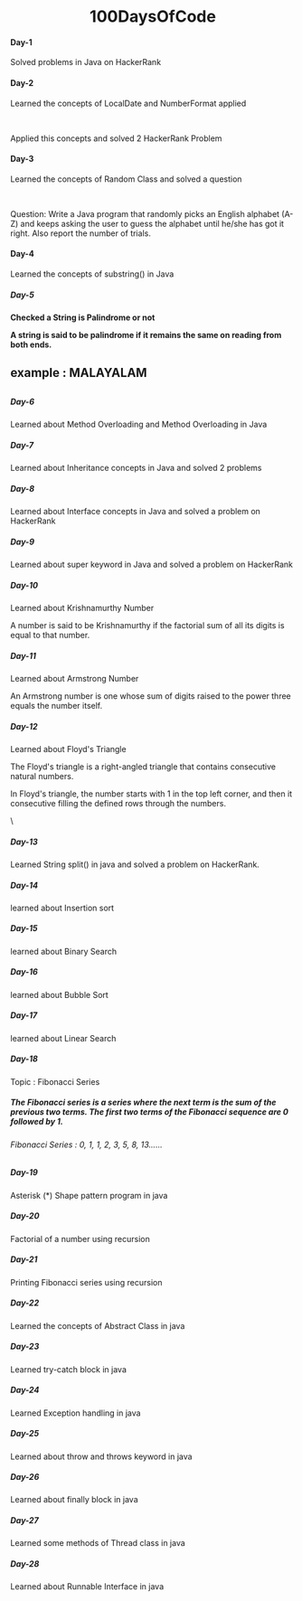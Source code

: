 <h1 align="center">100DaysOfCode</h1>

<h4>Day-1</h4>
<p>Solved problems in Java on HackerRank</p>

<h4>Day-2</h4>
<p>Learned the concepts of LocalDate and NumberFormat applied </p>
<br>
<p>Applied this concepts and solved 2 HackerRank Problem</p>

<h4>Day-3</h4>

<p>Learned the concepts of Random Class and solved a question</p>
<br>
<p> Question: Write a Java program that randomly picks an English alphabet (A-Z)
and keeps asking the user to guess the alphabet 
until he/she has got it right. Also report the number of trials. </p>

<h4>Day-4</h4>

<p>Learned the concepts of substring() in Java</p>

<h5>Day-5<h4>
<p>Checked a String is Palindrome or not</p>
<p>A string is said to be palindrome if it remains the same on reading from both ends.</p>
<h2>example : MALAYALAM <h2>

<h5>Day-6</h5>
<p>Learned about Method Overloading and Method Overloading in Java</p>

<h5>Day-7</h5>
<p>Learned about Inheritance concepts in Java and solved 2 problems</p>

<h5>Day-8</h5>
<p>Learned about Interface concepts in Java and solved a problem on HackerRank</p>

<h5>Day-9</h5>
<p>Learned about super keyword in Java and solved a problem on HackerRank</p>

<h5>Day-10</h5>
<p>Learned about Krishnamurthy Number</p>
<p>A number is said to be Krishnamurthy if the factorial sum of all its digits is equal to that number. </p>

<h5>Day-11</h5>
<p>Learned about Armstrong Number</p>
<p>An Armstrong number is one whose sum of digits raised to the power three equals the number itself. </p>

<h5>Day-12</h5>
<p>Learned about Floyd's Triangle</p>
<p>The Floyd's triangle is a right-angled triangle that contains consecutive natural numbers.</p>
<p>In Floyd's triangle, the number starts with 1 in the top left corner, and then it consecutive filling the defined rows through the numbers. </p>\

<h5>Day-13</h5>
<p>Learned String split() in java and solved a problem on HackerRank.</p>

<h5>Day-14</h5>
<p>learned about Insertion sort</p>

<h5>Day-15</h5>
<p>learned about Binary Search</p>

<h5>Day-16</h5>
<p>learned about Bubble Sort</p>

<h5>Day-17</h5>
<p>learned about Linear Search</p>

<h5>Day-18</h5>
<p>Topic : Fibonacci Series</p>
<h5>The Fibonacci series is a series where the next term is the sum of the previous two terms. The first two terms of the Fibonacci sequence are 0 followed by 1.</h5>
<h6>Fibonacci Series : 0, 1, 1, 2, 3, 5, 8, 13......</h6>

<h5>Day-19</h5>
<p>Asterisk (*)  Shape pattern program in java </p>

<h5>Day-20</h5>
<p>Factorial of a number using recursion </p>

<h5>Day-21</h5>
<p>Printing Fibonacci series using recursion </p>

<h5>Day-22</h5>
<p>Learned the concepts of Abstract Class in java </p>

<h5>Day-23</h5>
<p>Learned try-catch block in java </p>

<h5>Day-24</h5>
<p>Learned Exception handling in java </p>

<h5>Day-25</h5>
<p>Learned about throw and throws keyword in java</p>

<h5>Day-26</h5>
<p>Learned about finally block in java</p>

<h5>Day-27</h5>
<p>Learned some methods of Thread class in java</p>

<h5>Day-28</h5>
<p>Learned about Runnable Interface in java</p>

